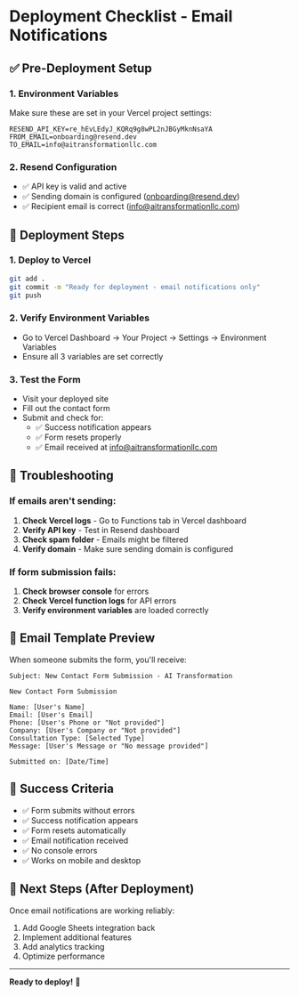# Deployment Checklist - Email Notifications

## ✅ Pre-Deployment Setup

### 1. Environment Variables
Make sure these are set in your Vercel project settings:

```env
RESEND_API_KEY=re_hEvLEdyJ_KQRq9g8wPL2nJBGyMknNsaYA
FROM_EMAIL=onboarding@resend.dev
TO_EMAIL=info@aitransformationllc.com
```

### 2. Resend Configuration
- ✅ API key is valid and active
- ✅ Sending domain is configured (onboarding@resend.dev)
- ✅ Recipient email is correct (info@aitransformationllc.com)

## 🚀 Deployment Steps

### 1. Deploy to Vercel
```bash
git add .
git commit -m "Ready for deployment - email notifications only"
git push
```

### 2. Verify Environment Variables
- Go to Vercel Dashboard → Your Project → Settings → Environment Variables
- Ensure all 3 variables are set correctly

### 3. Test the Form
- Visit your deployed site
- Fill out the contact form
- Submit and check for:
  - ✅ Success notification appears
  - ✅ Form resets properly
  - ✅ Email received at info@aitransformationllc.com

## 🔧 Troubleshooting

### If emails aren't sending:
1. **Check Vercel logs** - Go to Functions tab in Vercel dashboard
2. **Verify API key** - Test in Resend dashboard
3. **Check spam folder** - Emails might be filtered
4. **Verify domain** - Make sure sending domain is configured

### If form submission fails:
1. **Check browser console** for errors
2. **Check Vercel function logs** for API errors
3. **Verify environment variables** are loaded correctly

## 📧 Email Template Preview

When someone submits the form, you'll receive:

```
Subject: New Contact Form Submission - AI Transformation

New Contact Form Submission

Name: [User's Name]
Email: [User's Email]
Phone: [User's Phone or "Not provided"]
Company: [User's Company or "Not provided"]
Consultation Type: [Selected Type]
Message: [User's Message or "No message provided"]

Submitted on: [Date/Time]
```

## 🎯 Success Criteria

- ✅ Form submits without errors
- ✅ Success notification appears
- ✅ Form resets automatically
- ✅ Email notification received
- ✅ No console errors
- ✅ Works on mobile and desktop

## 🔄 Next Steps (After Deployment)

Once email notifications are working reliably:
1. Add Google Sheets integration back
2. Implement additional features
3. Add analytics tracking
4. Optimize performance

---

**Ready to deploy!** 🚀
